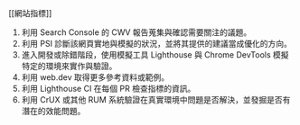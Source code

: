 [[網站指標]]

1. 利用 Search Console 的 CWV 報告蒐集與確認需要關注的議題。
2. 利用 PSI 診斷該網頁實地與模擬的狀況，並將其提供的建議當成優化的方向。
3. 進入開發或除錯階段，使用模擬工具 Lighthouse 與 Chrome DevTools 模擬特定的環境來實作與驗證。
4. 利用 web.dev 取得更多參考資料或範例。
5. 利用 Lighthouse CI 在每個 PR 檢查指標的資訊。
6. 利用 CrUX 或其他 RUM 系統驗證在真實環境中問題是否解決，並發掘是否有潛在的效能問題。